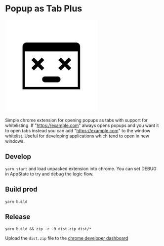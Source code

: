 # Popup as Tab Plus

![](./images/icon300.png)

Simple chrome extension for opening popups as tabs with support for whitelisting. If "https://example.com" always opens popups and you want it to open tabs instead you can add "https://example.com" to the window whitelist.
Useful for developing applications which tend to open in new windows.

## Develop

`yarn start` and load unpacked extension into chrome.
You can set DEBUG in AppState to try and debug the logic flow.

## Build prod

`yarn build`

## Release

`yarn build && zip -r -9 dist.zip dist/*`

Upload the `dist.zip` file to the [chrome developer dashboard](https://chrome.google.com/webstore/developer/dashboard)
